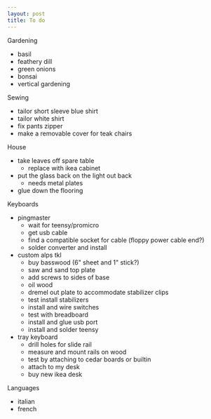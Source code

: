 ```yaml
---
layout: post
title: To do
---
```


Gardening
- basil
- feathery dill
- green onions
- bonsai
- vertical gardening

Sewing
- tailor short sleeve blue shirt
- tailor white shirt
- fix pants zipper
- make a removable cover for teak chairs

House
- take leaves off spare table
  - replace with ikea cabinet
- put the glass back on the light out back
  - needs metal plates
- glue down the flooring

Keyboards
- pingmaster 
  - wait for teensy/promicro
  - get usb cable
  - find a compatible socket for cable (floppy power cable end?)
  - solder converter and install
- custom alps tkl
  - buy basswood (6" sheet and 1" stick?)
  - saw and sand top plate
  - add screws to sides of base
  - oil wood
  - dremel out plate to accommodate stabilizer clips
  - test install stabilizers
  - install and wire switches
  - test with breadboard
  - install and glue usb port
  - install and solder teensy
- tray keyboard
  - drill holes for slide rail
  - measure and mount rails on wood
  - test by attaching to cedar boards or builtin
  - attach to my desk
  - buy new ikea desk

Languages
- italian
- french
